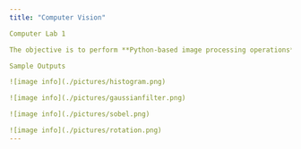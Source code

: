 ```yaml
---
title: "Computer Vision"

Computer Lab 1

The objective is to perform **Python-based image processing operations**, **image analysis** and **image filtering**. Basic **image I/O** functions include reading in images, saving images, resizing&croping images, displaying images. Image Processing operations include converting the colour image into **grayscale** channels, computing the **histograms** for the grayscale images, applying the **histogram equalisation** to the grayscale images, **image denoising via a Gaussian Filter**, implementing own 3x3 **Sobel filter** to perform **edge detection**, performing **forward/backward mapping** and **inverse warping** method i.e. **bilinear interpolation** to rotate images.

Sample Outputs

![image info](./pictures/histogram.png)

![image info](./pictures/gaussianfilter.png)

![image info](./pictures/sobel.png)

![image info](./pictures/rotation.png)
---
```


